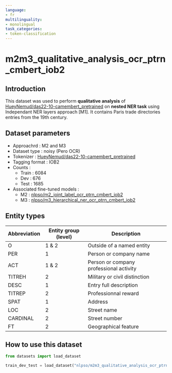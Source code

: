 ```yaml
---
language:
- fr
multilinguality:
- monolingual
task_categories:
- token-classification
---
```


# m2m3_qualitative_analysis_ocr_ptrn_cmbert_iob2

## Introduction

This dataset was used to perform **qualitative analysis** of [HueyNemud/das22-10-camembert_pretrained](https://huggingface.co/HueyNemud/das22-10-camembert_pretrained) on **nested NER task** using Independant NER layers approach [M1]. 
It contains Paris trade directories entries from the 19th century.

## Dataset parameters

* Approachrd : M2 and M3
* Dataset type : noisy (Pero OCR)
* Tokenizer : [HueyNemud/das22-10-camembert_pretrained](https://huggingface.co/HueyNemud/das22-10-camembert_pretrained)
* Tagging format : IOB2
* Counts : 
    * Train : 6084
    * Dev : 676
    * Test : 1685
* Associated fine-tuned models :
    * M2 : [nlpso/m2_joint_label_ocr_ptrn_cmbert_iob2](https://huggingface.co/nlpso/m2_joint_label_ocr_ptrn_cmbert_iob2)
    * M3 : [nlpso/m3_hierarchical_ner_ocr_ptrn_cmbert_iob2](https://huggingface.co/nlpso/m3_hierarchical_ner_ocr_ptrn_cmbert_iob2)
    
## Entity types

Abbreviation|Entity group (level)|Description
-|-|-
O |1 & 2|Outside of a named entity
PER |1|Person or company name
ACT |1 & 2|Person or company professional activity
TITREH |2|Military or civil distinction
DESC |1|Entry full description
TITREP |2|Professionnal reward
SPAT |1|Address
LOC |2|Street name
CARDINAL |2|Street number
FT |2|Geographical feature

## How to use this dataset

```python
from datasets import load_dataset

train_dev_test = load_dataset("nlpso/m2m3_qualitative_analysis_ocr_ptrn_cmbert_iob2")
